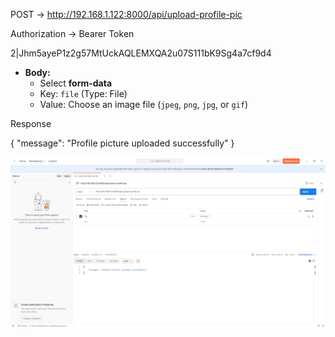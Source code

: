 POST -> http://192.168.1.122:8000/api/upload-profile-pic

Authorization -> Bearer Token 

2|Jhm5ayeP1z2g57MtUckAQLEMXQA2u07S111bK9Sg4a7cf9d4

- **Body:** 
  - Select **form-data**
  - Key: `file` (Type: File)
  - Value: Choose an image file (`jpeg`, `png`, `jpg`, or `gif`)

Response

{
    "message": "Profile picture uploaded successfully"
}

![Image](upload_profile_pic_postman.PNG)